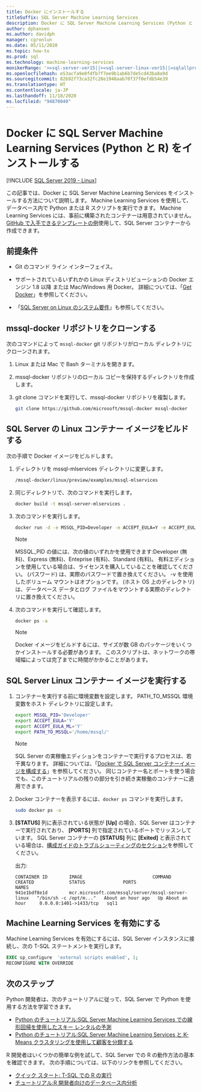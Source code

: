 ```yaml
---
title: Docker にインストールする
titleSuffix: SQL Server Machine Learning Services
description: Docker に SQL Server Machine Learning Services (Python と R) をインストールする方法を説明します。
author: dphansen
ms.author: davidph
manager: cgronlun
ms.date: 05/11/2020
ms.topic: how-to
ms.prod: sql
ms.technology: machine-learning-services
monikerRange: '>=sql-server-ver15||>=sql-server-linux-ver15||=sqlallproducts-allversions'
ms.openlocfilehash: e53acfa9e0fdfb7f7ee9b1ab6b7de5cd43ba8a9d
ms.sourcegitcommit: 82b92f73ca32fc28e1948aab70f37f0efdb54e39
ms.translationtype: HT
ms.contentlocale: ja-JP
ms.lasthandoff: 11/18/2020
ms.locfileid: "94870040"
---
```

# <a name="install-sql-server-machine-learning-services-python-and-r-on-docker"></a>Docker に SQL Server Machine Learning Services (Python と R) をインストールする

[!INCLUDE [SQL Server 2019 - Linux](../includes/applies-to-version/sqlserver2019-linux.md)]

この記事では、Docker に SQL Server Machine Learning Services をインストールする方法について説明します。 Machine Learning Services を使用して、データベース内で Python または R スクリプトを実行できます。 Machine Learning Services には、事前に構築されたコンテナーは用意されていません。 [GitHub で入手できるテンプレートの例](https://github.com/Microsoft/mssql-docker/tree/master/linux/preview/examples/mssql-mlservices)使用して、SQL Server コンテナーから作成できます。

## <a name="prerequisites"></a>前提条件

- Git のコマンド ライン インターフェイス。

- サポートされているいずれかの Linux ディストリビューションの Docker エンジン 1.8 以降 または Mac/Windows 用 Docker。 詳細については、「[Get Docker](https://docs.docker.com/get-docker/)」を参照してください。

- 「[SQL Server on Linux のシステム要件](sql-server-linux-setup.md#system)」も参照してください。

## <a name="clone-the-mssql-docker-repository"></a>mssql-docker リポジトリをクローンする

次のコマンドによって `mssql-docker` git リポジトリがローカル ディレクトリにクローンされます。

1. Linux または Mac で Bash ターミナルを開きます。

2. mssql-docker リポジトリのローカル コピーを保持するディレクトリを作成します。

3. git clone コマンドを実行して、mssql-docker リポジトリを複製します。

    ```bash
    git clone https://github.com/microsoft/mssql-docker mssql-docker
    ```

## <a name="build-a-sql-server-linux-container-image"></a>SQL Server の Linux コンテナー イメージをビルドする

次の手順で Docker イメージをビルドします。

1. ディレクトリを mssql-mlservices ディレクトリに変更します。
    
    ```bash
    /mssql-docker/linux/preview/examples/mssql-mlservices
    ```

2. 同じディレクトリで、次のコマンドを実行します。

    ```bash
    docker build -t mssql-server-mlservices .
    ```

3. 次のコマンドを実行します。

    ```bash
    docker run -d -e MSSQL_PID=Developer -e ACCEPT_EULA=Y -e ACCEPT_EULA_ML=Y -e MSSQL_SA_PASSWORD=<password> -v <directory on the host OS>:/var/opt/mssql -p 1433:1433 mssql-server-mlservices
    ```
  
    > [!NOTE]
    > MSSQL_PID の値には、次の値のいずれかを使用できます:Developer (無料)、Express (無料)、Enteprise (有料)、Standard (有料)。 有料エディションを使用している場合は、ライセンスを購入していることを確認してください。 (パスワード) は、実際のパスワードで置き換えてください。 -v を使用したボリューム マウントはオプションです。 (ホスト OS 上のディレクトリ) は、データベース データとログ ファイルをマウントする実際のディレクトリに置き換えてください。
    

4. 次のコマンドを実行して確認します。

    ```bash
    docker ps -a
    ```

   > [!NOTE]
   > Docker イメージをビルドするには、サイズが数 GB のパッケージをいくつかインストールする必要があります。 このスクリプトは、ネットワークの帯域幅によっては完了までに時間がかかることがあります。

## <a name="run-the-sql-server-linux-container-image"></a>SQL Server Linux コンテナー イメージを実行する

1. コンテナーを実行する前に環境変数を設定します。 PATH_TO_MSSQL 環境変数をホスト ディレクトリに設定します。

   ```bash
   export MSSQL_PID='Developer'
   export ACCEPT_EULA='Y'
   export ACCEPT_EULA_ML='Y'
   export PATH_TO_MSSQL='/home/mssql/'
   ```
  
   > [!NOTE]
   > SQL Server の実稼働エディションをコンテナーで実行するプロセスは、若干異なります。 詳細については、「[Docker で SQL Server コンテナーイメージを構成する](./sql-server-linux-docker-container-deployment.md)」を参照してください。 同じコンテナー名とポートを使う場合でも、このチュートリアルの残りの部分を引き続き実稼働のコンテナーに適用できます。

2. Docker コンテナーを表示するには、`docker ps` コマンドを実行します。

   ```bash
   sudo docker ps -a
   ```

3. **[STATUS]** 列に表示されている状態が **[Up]** の場合、SQL Server はコンテナーで実行されており、 **[PORTS]** 列で指定されているポートでリッスンしています。 SQL Server コンテナーの **[STATUS]** 列に **[Exited]** と表示されている場合は、[構成ガイドのトラブルシューティングのセクション](./sql-server-linux-docker-container-troubleshooting.md)を参照してください。

 
    出力:

    ```
    CONTAINER ID        IMAGE                          COMMAND                  CREATED             STATUS              PORTS                    NAMES
    941e1bdf8e1d        mcr.microsoft.com/mssql/server/mssql-server-linux   "/bin/sh -c /opt/m..."   About an hour ago   Up About an hour     0.0.0.0:1401->1433/tcp   sql1
    ```

## <a name="enable-machine-learning-services"></a>Machine Learning Services を有効にする

Machine Learning Services を有効にするには、SQL Server インスタンスに接続し、次の T-SQL ステートメントを実行します。

```sql
EXEC sp_configure  'external scripts enabled', 1;
RECONFIGURE WITH OVERRIDE
```

## <a name="next-steps"></a>次のステップ

Python 開発者は、次のチュートリアルに従って、SQL Server で Python を使用する方法を学習できます。

+ [Python のチュートリアル:SQL Server Machine Learning Services での線形回帰を使用したスキー レンタルの予測](../machine-learning/tutorials/python-ski-rental-linear-regression-deploy-model.md)
+ [Python のチュートリアル:SQL Server Machine Learning Services と K-Means クラスタリングを使用して顧客を分類する](../machine-learning/tutorials/python-clustering-model.md)

R 開発者はいくつかの簡単な例を試して、SQL Server での R の動作方法の基本を確認できます。 次の手順については、以下のリンクを参照してください。

+ [クイック スタート: T-SQL での R の実行](../machine-learning/tutorials/quickstart-r-create-script.md)
+ [チュートリアル:R 開発者向けのデータベース内分析](../machine-learning/tutorials/r-taxi-classification-introduction.md)